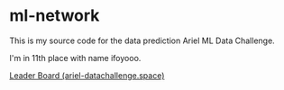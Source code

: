 # ml-network
This is my  source code for the data prediction Ariel ML Data Challenge.

I'm in 11th place with name ifoyooo.

[Leader Board (ariel-datachallenge.space)](https://www.ariel-datachallenge.space/ML/leaderboard/)

